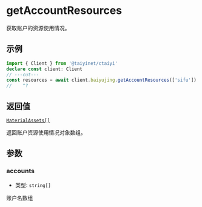 # getAccountResources

获取账户的资源使用情况。

## 示例

```ts twoslash
import { Client } from '@taiyinet/ctaiyi'
declare const client: Client
// ---cut---
const resources = await client.baiyujing.getAccountResources(['sifu'])
//    ^?
```

## 返回值

[`MaterialAssets[]`](/reference/types#materialassets)

返回账户资源使用情况对象数组。

## 参数

### accounts

- 类型: `string[]`

账户名数组
